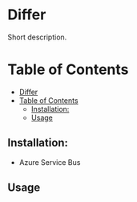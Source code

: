 # Differ

Short description.

# Table of Contents

- [Differ](#differ)
- [Table of Contents](#table-of-contents)
  - [Installation:](#installation)
  - [Usage](#usage)

## Installation:

- Azure Service Bus

## Usage
